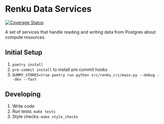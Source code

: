 # Renku Data Services

[![Coverage Status](https://coveralls.io/repos/github/SwissDataScienceCenter/renku-data-services/badge.svg?branch=main)](https://coveralls.io/github/SwissDataScienceCenter/renku-data-services?branch=main)

A set of services that handle reading and writing data from Postgres about compute resources.

## Initial Setup

1. `poetry install`
2. `pre-commit install` to install pre commit hooks
3. `DUMMY_STORES=true poetry run python src/renku_crc/main.py --debug --dev --fast`

## Developing

1. Write code
2. Run tests: `make tests`
3. Style checks: `make style_checks`
